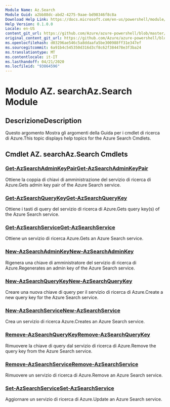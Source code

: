```yaml
---
Module Name: Az.Search
Module Guid: a2bb88dc-abd2-4275-9aae-bd98346f8c8a
Download Help Link: https://docs.microsoft.com/en-us/powershell/module/az.search
Help Version: 0.1.0.0
Locale: en-US
content_git_url: https://github.com/Azure/azure-powershell/blob/master/src/Search/Search/help/Az.Search.md
original_content_git_url: https://github.com/Azure/azure-powershell/blob/master/src/Search/Search/help/Az.Search.md
ms.openlocfilehash: d03296ae546c5a8ddaafa5be300988ff31e347ef
ms.sourcegitcommit: 6a91b4c545350d316d3cf8c62f384478e3f3ba24
ms.translationtype: MT
ms.contentlocale: it-IT
ms.lasthandoff: 04/21/2020
ms.locfileid: "93864596"
---
```

# <span data-ttu-id="e746a-101">Modulo AZ. search</span><span class="sxs-lookup"><span data-stu-id="e746a-101">Az.Search Module</span></span>
## <span data-ttu-id="e746a-102">Descrizione</span><span class="sxs-lookup"><span data-stu-id="e746a-102">Description</span></span>
<span data-ttu-id="e746a-103">Questo argomento Mostra gli argomenti della Guida per i cmdlet di ricerca di Azure.</span><span class="sxs-lookup"><span data-stu-id="e746a-103">This topic displays help topics for the Azure Search Cmdlets.</span></span>

## <span data-ttu-id="e746a-104">Cmdlet AZ. search</span><span class="sxs-lookup"><span data-stu-id="e746a-104">Az.Search Cmdlets</span></span>
### [<span data-ttu-id="e746a-105">Get-AzSearchAdminKeyPair</span><span class="sxs-lookup"><span data-stu-id="e746a-105">Get-AzSearchAdminKeyPair</span></span>](Get-AzSearchAdminKeyPair.md)
<span data-ttu-id="e746a-106">Ottiene la coppia di chiavi di amministrazione del servizio di ricerca di Azure.</span><span class="sxs-lookup"><span data-stu-id="e746a-106">Gets admin key pair of the Azure Search service.</span></span>

### [<span data-ttu-id="e746a-107">Get-AzSearchQueryKey</span><span class="sxs-lookup"><span data-stu-id="e746a-107">Get-AzSearchQueryKey</span></span>](Get-AzSearchQueryKey.md)
<span data-ttu-id="e746a-108">Ottiene i tasti di query del servizio di ricerca di Azure.</span><span class="sxs-lookup"><span data-stu-id="e746a-108">Gets query key(s) of the Azure Search service.</span></span>

### [<span data-ttu-id="e746a-109">Get-AzSearchService</span><span class="sxs-lookup"><span data-stu-id="e746a-109">Get-AzSearchService</span></span>](Get-AzSearchService.md)
<span data-ttu-id="e746a-110">Ottiene un servizio di ricerca Azure.</span><span class="sxs-lookup"><span data-stu-id="e746a-110">Gets an Azure Search service.</span></span>

### [<span data-ttu-id="e746a-111">New-AzSearchAdminKey</span><span class="sxs-lookup"><span data-stu-id="e746a-111">New-AzSearchAdminKey</span></span>](New-AzSearchAdminKey.md)
<span data-ttu-id="e746a-112">Rigenera una chiave di amministratore del servizio di ricerca di Azure.</span><span class="sxs-lookup"><span data-stu-id="e746a-112">Regenerates an admin key of the Azure Search service.</span></span>

### [<span data-ttu-id="e746a-113">New-AzSearchQueryKey</span><span class="sxs-lookup"><span data-stu-id="e746a-113">New-AzSearchQueryKey</span></span>](New-AzSearchQueryKey.md)
<span data-ttu-id="e746a-114">Creare una nuova chiave di query per il servizio di ricerca di Azure.</span><span class="sxs-lookup"><span data-stu-id="e746a-114">Create a new query key for the Azure Search service.</span></span>

### [<span data-ttu-id="e746a-115">New-AzSearchService</span><span class="sxs-lookup"><span data-stu-id="e746a-115">New-AzSearchService</span></span>](New-AzSearchService.md)
<span data-ttu-id="e746a-116">Crea un servizio di ricerca Azure.</span><span class="sxs-lookup"><span data-stu-id="e746a-116">Creates an Azure Search service.</span></span>

### [<span data-ttu-id="e746a-117">Remove-AzSearchQueryKey</span><span class="sxs-lookup"><span data-stu-id="e746a-117">Remove-AzSearchQueryKey</span></span>](Remove-AzSearchQueryKey.md)
<span data-ttu-id="e746a-118">Rimuovere la chiave di query dal servizio di ricerca di Azure.</span><span class="sxs-lookup"><span data-stu-id="e746a-118">Remove the query key from the Azure Search service.</span></span>

### [<span data-ttu-id="e746a-119">Remove-AzSearchService</span><span class="sxs-lookup"><span data-stu-id="e746a-119">Remove-AzSearchService</span></span>](Remove-AzSearchService.md)
<span data-ttu-id="e746a-120">Rimuovere un servizio di ricerca di Azure.</span><span class="sxs-lookup"><span data-stu-id="e746a-120">Remove an Azure Search service.</span></span>

### [<span data-ttu-id="e746a-121">Set-AzSearchService</span><span class="sxs-lookup"><span data-stu-id="e746a-121">Set-AzSearchService</span></span>](Set-AzSearchService.md)
<span data-ttu-id="e746a-122">Aggiornare un servizio di ricerca di Azure.</span><span class="sxs-lookup"><span data-stu-id="e746a-122">Update an Azure Search service.</span></span>

